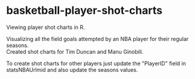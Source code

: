 # basketball-player-shot-charts
Viewing player shot charts in R. 

Visualizing all the field goals attempted by an NBA player for their regular seasons.  
Created shot charts for Tim Duncan and Manu Ginobili.  
  
To create shot charts for other players just update the "PlayerID" field in statsNBAUrlmid and also update the seasons values.
